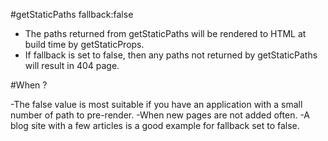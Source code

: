 
#getStaticPaths fallback:false

- The paths returned from getStaticPaths will be rendered to HTML at build time by getStaticProps.
- If fallback is set to false, then any paths not returned by getStaticPaths will result in 404 page.

#When ?

-The false value is most suitable if you have an application with a small number of path to pre-render.
-When new pages are not added often.
-A blog site with a few articles is a good example for fallback set to false.
